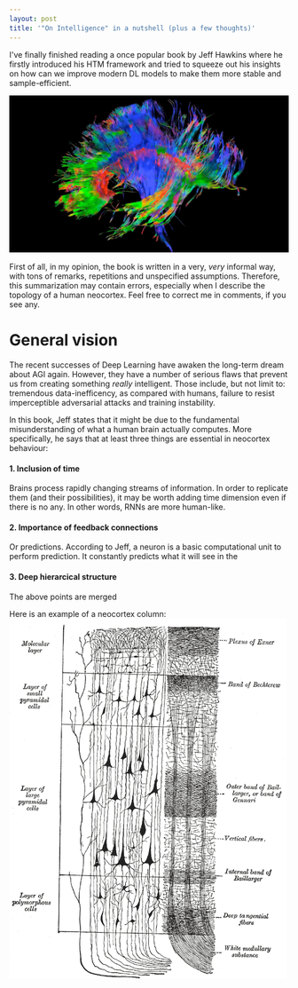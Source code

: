 ```yaml
---
layout: post
title: '"On Intelligence" in a nutshell (plus a few thoughts)'
---
```


I've finally finished reading a once popular book by Jeff Hawkins where he firstly introduced his 
HTM framework and tried to squeeze out his insights on how can we improve modern DL models
to make them more stable and sample-efficient.

![Brain structure](/images/abstract_brain.jpg)

<!--more-->

First of all, in my opinion, the book is written in a very, _very_ informal way,
with tons of remarks, repetitions and unspecified assumptions. Therefore, this summarization
may contain errors, especially when I describe the topology of a human neocortex. Feel free
to correct me in comments, if you see any.

# General vision

The recent successes of Deep Learning have awaken the long-term dream about AGI again. However,
they have a number of serious flaws that prevent us from creating something _really_ intelligent.
Those include, but not limit to: tremendous data-inefficency, as compared with humans, failure to resist
imperceptible adversarial attacks and training instability.

In this book, Jeff states that it might be due to the fundamental misunderstanding of what a
human brain actually computes. More specifically, he says that at least three things are essential in neocortex
behaviour:

#### 1. Inclusion of time

Brains process rapidly changing streams of information. In order to
replicate them (and their possibilities), it may be worth adding time dimension even if there is no any.
In other words, RNNs are more human-like.

#### 2. Importance of feedback connections

Or predictions. According to Jeff, a neuron is a basic computational unit to perform prediction.
It constantly predicts what it will see in the 


#### 3. Deep hierarcical structure

The above points are merged



Here is an example of a neocortex column:
![Neocortex structure](/images/neocortex_column.png)

